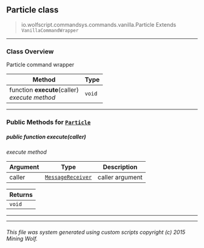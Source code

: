 ## Particle __class__

>io.wolfscript.commandsys.commands.vanilla.Particle
>Extends `VanillaCommandWrapper`

---

### Class Overview

Particle command wrapper

Method | Type   
--- | :--- 
 function __execute__(caller) <br> _execute method_ | `void`



---


### Public Methods for [`Particle`](Particle.md)

##### <a id='execute'></a>public  function __execute__(caller)

_execute method_

Argument | Type | Description  
--- | --- | --- 
caller | [`MessageReceiver`](../../../chat/MessageReceiver.md) | caller argument

Returns | 
--- | 
`void` |


---
---


###### This file was system generated using custom scripts copyright (c) 2015 Mining Wolf.
	

